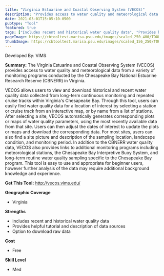 ```yaml
---
title: "Virginia Estuarine and Coastal Observing System (VECOS)"
description: "Provides access to water quality and meteorological data from a variety of monitoring programs conducted by the Chesapeake Bay National Estuarine Research Reserve (CBNERR) in Virginia"
date: 2021-03-01T15:05:10-0500
pubtype: "Tool"
featured: true
tags: ["Includes recent and historical water quality data", "Provides helpful tutorial and description of data sources", "Option to download raw data"]
pageImage: https://cbtooltest.marisa.psu.edu/images/scaled_250_400/TOOLID_37.0_ScreenCapture-1.png
thumbImage: https://cbtooltest.marisa.psu.edu/images/scaled_156_250/TOOLID_37.0_ScreenCapture-1.png
---
```

Developed By: VIMS

**Summary:** The Virginia Estuarine and Coastal Observing System (VECOS) provides access to water quality and meteorological data from a variety of monitoring programs conducted by the Chesapeake Bay National Estuarine Research Reserve (CBNERR) in Virginia. 

VECOS allows users to view and download historical and recent water quality data collected from long-term continuous monitoring and repeated cruise tracks within Virginia's Chesapeake Bay. Through this tool, users can easily find water quality data for a location of interest by selecting a station or cruise track from an interactive map, or by name from a list of stations. After selecting a site, VECOS automatically generates corresponding plots or maps of water quality parameters, using the most recently available data from that site. Users can then adjust the dates of interest to update the plots or maps and download the corresponding data. For most sites, users can also find a site picture and description of the sampling location, landscape condition, and monitoring period. In addition to the CBNERR water quality data, VECOS also provides links to additional monitoring programs including meteorological stations, the Chesapeake Bay Interpretive Buoy System, and long-term routine water quality sampling specific to the Chesapeake Bay program. This tool is easy to use and appropriate for beginner users, however further analysis of the data may require additional background knowledge and experience.

__**Get This Tool:**__ http://vecos.vims.edu/

__**Geographic Coverage**__
- Virginia

__**Strengths**__
-  Includes recent and historical water quality data
-   Provides helpful tutorial and description of data sources
-   Option to download raw data

__**Cost**__
- Free

__**Skill Level**__
- Med

